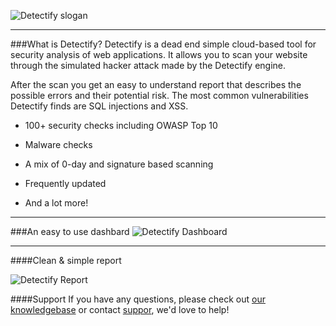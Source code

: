 ![Detectify slogan](/images/apps/detectify/gohackyourself.png "Go hack yourself or someone else will")

---
###What is Detectify?
Detectify is a dead end simple cloud-based tool for security analysis of web applications. It allows you to scan your website through the simulated hacker attack made by the Detectify engine.

After the scan you get an easy to understand report that describes the possible errors and their potential risk. The most common vulnerabilities Detectify finds are SQL injections and XSS.

*	100+ security checks including OWASP Top 10

*	Malware checks

*	A mix of 0-day and signature based scanning

*	Frequently updated

*   And a lot more! 

---
###An easy to use dashbard
![Detectify Dashboard](/images/apps/detectify/dashboard.png "Detectify Dashboard")

---
####Clean & simple report

![Detectify Report](/images/apps/detectify/report.png "Detectify Report")

####Support 
If you have any questions, please check out [our knowledgebase](http://support.detectify.com/) or contact [suppor](https://detectify.com/support), we'd love to help!
